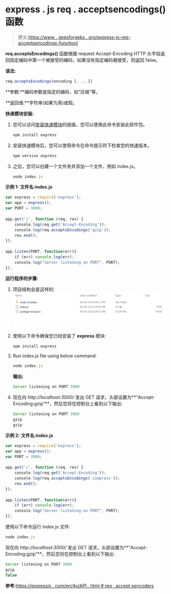 # express . js req . acceptsencodings()函数

> 原文:[https://www . geesforgeks . org/express-js-req-acceptsencodings-function/](https://www.geeksforgeeks.org/express-js-req-acceptsencodings-function/)

**req.acceptsEncodings()** 函数根据 request Accept-Encoding HTTP 头字段返回指定编码中第一个被接受的编码，如果没有指定编码被接受，则返回 false。

**语法:**

```js
req.acceptsEncodings(encoding [, ...])
```

**参数:**编码参数是指定的编码，如“压缩”等。

**返回值:**字符串(如果为真)或假。

**快递模块安装:**

1.  您可以访问[安装快速模块](https://www.npmjs.com/package/express)的链接。您可以使用此命令安装此软件包。

    ```js
    npm install express
    ```

2.  安装快速模块后，您可以使用命令在命令提示符下检查您的快速版本。

    ```js
    npm version express
    ```

3.  之后，您可以创建一个文件夹并添加一个文件，例如 index.js。

    ```js
    node index.js
    ```

**示例 1:** **文件名:index.js**

```js
var express = require('express');
var app = express();
var PORT = 3000;

app.get('/', function (req, res) {
    console.log(req.get('Accept-Encoding')); 
    console.log(req.acceptsEncodings('gzip'));
    res.end();
});

app.listen(PORT, function(err){
    if (err) console.log(err);
    console.log("Server listening on PORT", PORT);
});
```

**运行程序的步骤:**

1.  项目结构会是这样的:
    ![](img/3209d9b4369c180282a34be8070d7d6e.png)
2.  使用以下命令确保您已经安装了 **express** 模块:

    ```js
    npm install express
    ```

3.  Run index.js file using below command:

    ```js
    node index.js
    ```

    **输出:**

    ```js
    Server listening on PORT 3000

    ```

4.  现在向 *http://localhost:3000/* 发出 GET 请求，头部设置为**“Accept-Encoding:gzip”**，然后您将在控制台上看到以下输出:

    ```js
    Server listening on PORT 3000
    gzip
    gzip

    ```

**示例 2:** **文件名:index.js**

```js
var express = require('express');
var app = express();
var PORT = 3000;

app.get('/', function (req, res) {
    console.log(req.get('Accept-Encoding')); 
    console.log(req.acceptsEncodings('compress'));
    res.end();
});

app.listen(PORT, function(err){
    if (err) console.log(err);
    console.log("Server listening on PORT", PORT);
});
```

使用以下命令运行 index.js 文件:

```js
node index.js
```

现在向 *http://localhost:3000/* 发出 GET 请求，头部设置为**“Accept-Encoding:gzip”**，然后您将在控制台上看到以下输出:

```js
Server listening on PORT 3000
gzip
false

```

**参考:**[https://expressjs . com/en/4x/API . html # req . accept sencoders](https://expressjs.com/en/4x/api.html#req.acceptsEncodings)